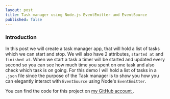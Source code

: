 ```yaml
---
layout: post
title: Task manager using Node.js EventEmitter and EventSource
published: false
---
```


### Introduction

In this post we will create a task manager app, that will hold a list of tasks which we can start and stop. We will also have 2 attributes, `started at` and `finished at`. When we start a task a timer will be started and updated every second so you can see how much time you spent on one task and also check which task is on going. For this demo I will hold a list of tasks in a `.json` file since the purpose of the Task manager is to show you how you can elegantly interact with `EventSource` using Node's `EventEmitter`.

You can find the code for this project on <a href="https://github.com/andreivisan/node-event-source" target="_blank"> my GitHub account </a>.


